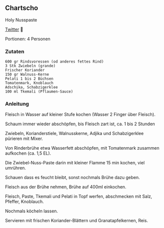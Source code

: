 ## Chartscho

Holy Nusspaste

[Twitter](https://twitter.com/BergerWthur/status/1522882447305756673) :thread:

Portionen: 4 Personen

### Zutaten

    600 gr Rindsvoressen (od anderes fettes Rind)
    3 Stk Zwiebeln (grande)
    Frischer Koriander
    150 gr Walnuss-Kerne
    Pelati 1 bis 2 Büchsen
    Tomatenmark, Knoblauch
    Adschika, Schabzigerklee
    100 ml Tkemali (Pflaumen-Sauce)

### Anleitung

Fleisch in Wasser auf kleiner Stufe kochen (Wasser 2 Finger über Fleisch).

Schaum immer wieder abschöpfen, bis Fleisch zart ist, ca. 1 bis 2 Stunden

Zwiebeln, Korianderstiele, Walnusskerne, Adjika und Schabzigerklee pürieren mit Mixer.

Von Rinderbrühe etwa Wasserfett abschöpfen, mit Tomatenmark zusammen aufkochen (ca. 1,5 EL).

Die Zwiebel-Nuss-Paste darin mit kleiner Flamme 15 min kochen, viel umrühren. 

Schauen dass es feucht bleibt, sonst nochmals Brühe dazu geben.

Fleisch aus der Brühe nehmen, Brühe auf 400ml einkochen. 

Fleisch, Paste, Tkemali und Pelati in Topf werfen, abschmecken mit Salz, Pfeffer, Knoblauch.

Nochmals köcheln lassen.

Servieren mit frischen Koriander-Blättern und Granatapfelkernen, Reis.

